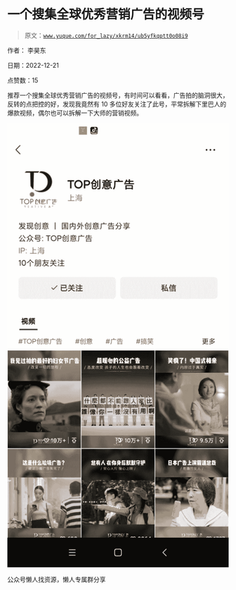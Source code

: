# 一个搜集全球优秀营销广告的视频号

> 原文：[`www.yuque.com/for_lazy/xkrm14/ub5yfkqptt0o08i9`](https://www.yuque.com/for_lazy/xkrm14/ub5yfkqptt0o08i9)



作者： 李昊东



日期：2022-12-21



点赞数：15

<ne-hole id="u270d9739" data-lake-id="u270d9739"><ne-card data-card-name="hr" data-card-type="block" id="nC5l6" data-event-boundary="card">

推荐一个搜集全球优秀营销广告的视频号，有时间可以看看，广告拍的脑洞很大，反转的点把控的好，发现我竟然有 10 多位好友关注了此号，平常拆解下里巴人的爆款视频，偶尔也可以拆解一下大师的营销视频。



<ne-card data-card-name="image" data-card-type="inline" id="L9ffI" data-event-boundary="card">![](img/d16f12537eea3131d77b3ddcead7142b.png)</ne-card>

<ne-hole id="u20ecc50f" data-lake-id="u20ecc50f"><ne-card data-card-name="hr" data-card-type="block" id="bdKV8" data-event-boundary="card">

公众号懒人找资源，懒人专属群分享

</ne-card></ne-hole></ne-card></ne-hole>